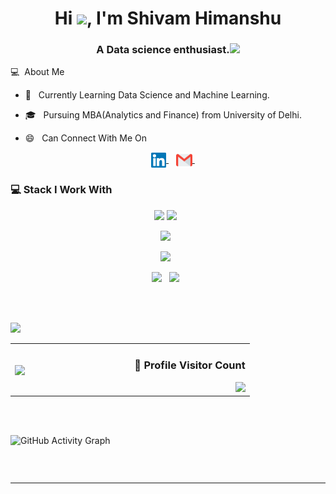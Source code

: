 <h1 align="center">Hi <img src="https://media.giphy.com/media/hvRJCLFzcasrR4ia7z/giphy.gif" width="28">, I'm Shivam Himanshu</h1>
<h3 align="center">A Data science enthusiast.<img src="https://media.giphy.com/media/WUlplcMpOCEmTGBtBW/giphy.gif" width="30"></h3


### 💻 &nbsp;About Me 

- 🤔 &nbsp; Currently Learning Data Science and Machine Learning.
- 🎓 &nbsp; Pursuing MBA(Analytics and Finance) from University of Delhi.
- 😄 &nbsp; Can Connect With Me On</b></h3>
 
  <p align="center">
  <a href="https://www.linkedin.com/in/shivam-himanshu-246510197/" target="_blank">
    <img align="center" alt="Shivam Himanshu | Linkedin" width="24px" src="https://github.com/SatYu26/SatYu26/blob/master/Assets/Linkedin.svg" />
  </a> &nbsp;&nbsp;
  <a href="mailto:himanshushivam007@gmail.com" >
    <img align="center" alt="Shivam Himanshu | Gmail" width="26px" src="https://github.com/SatYu26/SatYu26/blob/master/Assets/Gmail.svg" />
  </a> &nbsp;&nbsp;
  
  <p>





### 💻 Stack I Work With

<p  align="center">

<img src="https://img.shields.io/badge/jupyter-F3631D.svg?&style=for-the-badge&logo=jupyter&logoColor=white" height="25"/>
  

<img src="https://camo.githubusercontent.com/202a58d250ff1d21ee70433e0070b55f8fed747f8883c1750742aa791b1ad871/68747470733a2f2f696d672e736869656c64732e696f2f62616467652f2d4769744875622d3035313232413f7374796c653d666c6174266c6f676f3d676974687562" height="25"/>  
  &nbsp;

  
  <p  align="center">
<img src="https://img.shields.io/badge/anaconda-42B029.svg?&style=for-the-badge&logo=anaconda&logoColor=white" height="25"/>
  &nbsp;
 
 <p  align="center">

  
<img src="https://img.shields.io/badge/Python-3776AB?style=for-the-badge&logo=python&logoColor=white" height="25">
  &nbsp;


  
  
  

</p>
<p align="center">

  <img src="https://img.shields.io/badge/MySQL-00000F?style=for-the-badge&logo=mysql&logoColor=white" height="25">
&nbsp;
    <img src="https://img.shields.io/badge/conda-342B029.svg?&style=for-the-badge&logo=anaconda&logoColor=white" height="25">
&nbsp;
 
</p>
<br>








  <br>

  
<a href="https://github.com/404"><img src="https://user-images.githubusercontent.com/73097560/115834477-dbab4500-a447-11eb-908a-139a6edaec5c.gif"></a>
  
  
<table border="0" align="center">
<tr border="0">
<td width="50%" align="left">
  
  <img  align="center"  src="https://github-readme-stats.vercel.app/api?username=ShivamHimanshu&theme=cobalt&show_icons=true&count_private=true" />
 

  
</td>
  
<td width="50%" align="right">
  <h3><b>📍 Profile Visitor Count</b></h3>
  <img src="https://profile-counter.glitch.me/ShivamHimanshu/count.svg" />  </td>


</tr>
</table>
<br>
<br>
<table border="0" align="center">
<tr border="0">
 
![GitHub Activity Graph](https://activity-graph.herokuapp.com/graph?username=ShivamHimanshu&bg_color=000000&color=ff3300&line=ff3300&point=ff3300&area=true&hide_border=true) </tr></td></table>








 <br> 
 
 <hr>
 
 <br>


  
<br>
  


    

<!---
ShivamHimanshu/ShivamHimanshu is a ✨ special ✨ repository because its `README.md` (this file) appears on your GitHub profile.
You can click the Preview link to take a look at your changes.
--->
